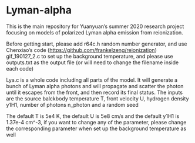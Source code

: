 # Lyman-alpha

This is the main repository for Yuanyuan’s summer 2020 research project focusing on models of polarized Lyman alpha emission from reionization.

Before getting start, please add r64c.h random number generator, and use Chenxiao’s code (https://github.com/frankelzeng/reionization) gif_190127_2.c to set up the background temperature, and please use outputs.txt as the output file (or will need to change the filename inside each code)

Lya.c is a whole code including all parts of the model. It will generate a bunch of Lyman alpha photons and will propagate and scatter the photon until it escapes from the front, and then record its final status. The inputs are the source balckbody temperature T, front velocity U, hydrogen density y1H1, number of photons n_photon and a random seed

The default T is 5e4 K, the default U is 5e8 cm/s and the default y1H1 is 1.37e-4 cm^-3, if you want to change any of the parameter, please change the corresponding parameter when set up the background temperature as well

